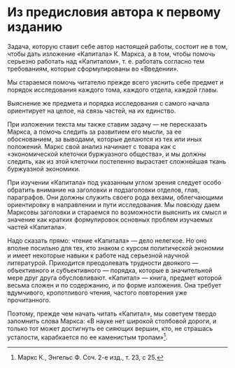 # Из предисловия автора к первому изданию

Задача, которую ставит себе автор настоящей работы, состоит
не в том, чтобы дать изложение «Капитала» К. Маркса, а в том,
чтобы помочь серьезно работать над «Капиталом», т. е. работать
согласно тем требованиям, которые сформулированы во «Введении».

Мы стараемся помочь читателю прежде всего уяснить себе предмет
и порядок исследования каждого тома, каждого отдела, каждой
главы.

Выяснение же предмета и порядка исследования с самого начала
ориентирует на целое, на связь частей, на их единство.

При изложении текста мы также ставим задачу — не пересказать
Маркса, а помочь следить за развитием его мысли, за ее
обоснованием, за выводами, которые делаются из тех или иных положений.
Маркс свой анализ начинает с товара как с «экономической клеточки
буржуазного общества», и мы должны следить, как из этой клеточки
постепенно вырастает сложнейшая ткань буржуазной экономики.

При изучении «Капитала» под указанным углом зрения следует
особо обратить внимание на заголовки и подзаголовки отделов, глав,
параграфов. Они должны служить своего рода вехами,
облегчающими ориентировку в направлении и пути исследования. Мы
повсюду даем Марксовы заголовки и стараемся по возможности
выяснить их смысл и значение как кратких формулировок
основных проблем изучаемых частей «Капитала».

Надо сказать прямо: чтение «Капитала» — дело нелегкое. Но
оно вполне посильно для тех, кто знаком с курсом политической
экономии и имеет некоторые навыки к работе над серьезной научной
литературой. Приходится преодолевать трудности двоякого —
объективного и субъективного — порядка, которые в значительной
мере друг друга обусловливают. «Капитал» — книга, предмет
которой весьма сложен и по содержанию, и по форме изложения. Она
требует вдумчивого, кропотливого чтения, частого повторения уже
прочитанного.

Поэтому, прежде чем начать читать «Капитал», мы советуем
твердо запомнить слова Маркса: «В науке нет широкой столбовой
дороги, и только тот может достигнуть ее сияющих вершин, кто,
не страшась усталости, карабкается по ее каменистым тропам»[^1].

[^1]: Маркс К., Энгельс Ф. Соч. 2-е изд., т. 23, с 25.
